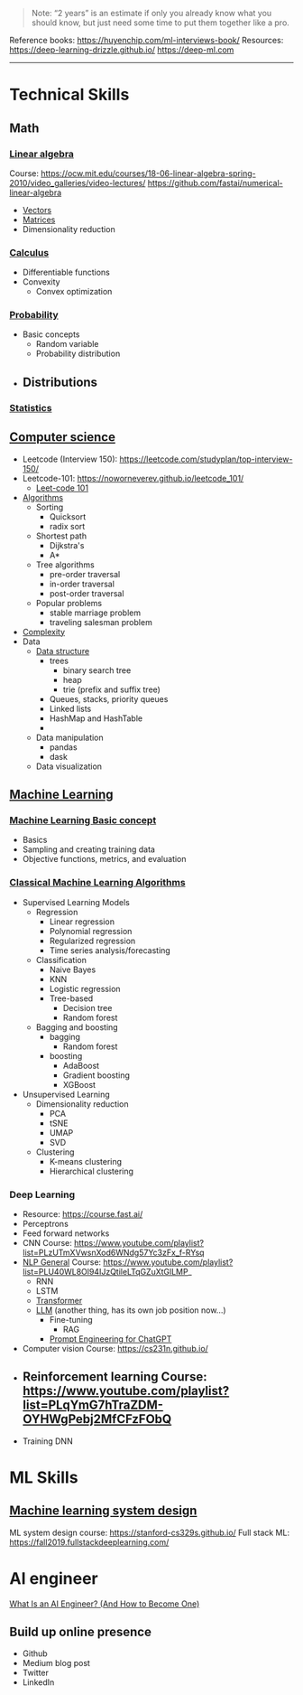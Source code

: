 > Note: “2 years” is an estimate if only you already know what you should know, but just need some time to put them together like a pro.

Reference books: https://huyenchip.com/ml-interviews-book/
Resources:
https://deep-learning-drizzle.github.io/
https://deep-ml.com

---
# Technical Skills
## Math
### [Linear algebra](Math/Linear%20Algebra/Linear%20algebra.md)
Course: https://ocw.mit.edu/courses/18-06-linear-algebra-spring-2010/video_galleries/video-lectures/
https://github.com/fastai/numerical-linear-algebra
- [Vectors](Math/Linear%20Algebra/Vectors.md)
- [Matrices](Math/Linear%20Algebra/Matrices.md)
- Dimensionality reduction
### [Calculus](Math/Calculus/Calculus.md)
- Differentiable functions
- Convexity
	- Convex optimization
### [Probability](Math/Probability.md)
- Basic concepts
	- Random variable
	- Probability distribution
- Distributions
	- 
### [Statistics](Math/Stats/Statistics.md)
## [Computer science](Computer%20Science/Computer%20science.md)
- Leetcode (Interview 150): https://leetcode.com/studyplan/top-interview-150/
- Leetcode-101: https://noworneverev.github.io/leetcode_101/
	- [Leet-code 101](Leet-code%20101.md)
- [Algorithms](#broken-link)
	- Sorting
		- Quicksort
		- radix sort
	- Shortest path
		- Dijkstra's
		- A*
	- Tree algorithms
		- pre-order traversal
		- in-order traversal
		- post-order traversal
	- Popular problems
		- stable marriage problem
		- traveling salesman problem
- [Complexity](Computer%20Science/Complexity.md)
- Data
	- [Data structure](Data%20structure.md)
		- trees
			- binary search tree
			- heap
			- trie (prefix and suffix tree)
		- Queues, stacks, priority queues
		- Linked lists
		- HashMap and HashTable
		- 
	- Data manipulation
		- pandas
		- dask
	- Data visualization
## [Machine Learning](Machine%20Learning.md)
### [Machine Learning Basic concept](Machine%20Learning/Machine%20Learning%20Basic%20concept.md)
- Basics
- Sampling and creating training data
- Objective functions, metrics, and evaluation
### [Classical Machine Learning Algorithms](Machine%20Learning/Classical%20Machine%20Learning%20Algorithms.md)
- Supervised Learning Models
	- Regression
		- Linear regression
		- Polynomial regression
		- Regularized regression
		- Time series analysis/forecasting
	- Classification 
		- Naive Bayes
		- KNN
		- Logistic regression
		- Tree-based
			- Decision tree
			- Random forest
	- Bagging and boosting
		- bagging
			- Random forest
		- boosting
			- AdaBoost
			- Gradient boosting
			- XGBoost
- Unsupervised Learning
	- Dimensionality reduction
		- PCA
		- tSNE
		- UMAP
		- SVD
	- Clustering
		- K-means clustering
		- Hierarchical clustering
### Deep Learning
- Resource: https://course.fast.ai/
- Perceptrons
- Feed forward networks
- CNN
	Course: https://www.youtube.com/playlist?list=PLzUTmXVwsnXod6WNdg57Yc3zFx_f-RYsq
- [NLP General](Machine%20Learning/Deep%20Learning/NLP/NLP%20General.md)
	Course: https://www.youtube.com/playlist?list=PLU40WL8Ol94IJzQtileLTqGZuXtGlLMP_
	- RNN
	- LSTM
	- [Transformer](Machine%20Learning/Deep%20Learning/NLP/Transformer.md)
	- [LLM](Human-Computer%20Interaction/AI%20and%20AGI/LLM/LLM.md) (another thing, has its own job position now...)
		- Fine-tuning
			- RAG
		- [Prompt Engineering for ChatGPT](Human-Computer%20Interaction/AI%20and%20AGI/LLM/Prompt%20Engineering%20for%20ChatGPT.md)
- Computer vision
	Course: https://cs231n.github.io/
- Reinforcement learning
	Course: https://www.youtube.com/playlist?list=PLqYmG7hTraZDM-OYHWgPebj2MfCFzFObQ
	- 
- Training DNN

# ML Skills
## [Machine learning system design](Machine%20Learning/ML%20System/Machine%20learning%20system%20design.md)
ML system design course: https://stanford-cs329s.github.io/
Full stack ML: https://fall2019.fullstackdeeplearning.com/
# AI engineer
[What Is an AI Engineer? (And How to Become One)](https://www.coursera.org/articles/ai-engineer)

## Build up online presence
- Github
- Medium blog post
- Twitter
- LinkedIn

